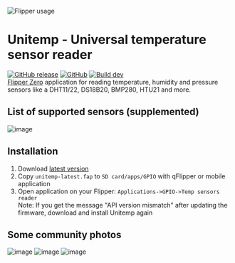 ![Flipper usage](https://user-images.githubusercontent.com/10090793/211182642-e41919c5-3091-4125-815a-2d6a77a859f6.png)
# Unitemp - Universal temperature sensor reader
[![GitHub release](https://img.shields.io/github/release/quen0n/unitemp-flipperzero?include_prereleases=&sort=semver&color=blue)](https://github.com/quen0n/unitemp-flipperzero/releases/)
[![GitHub](https://img.shields.io/github/license/quen0n/unitemp-flipperzero)](https://github.com/quen0n/unitemp-flipperzero/blob/dev/LICENSE.md)
[![Build dev](https://github.com/quen0n/unitemp-flipperzero/actions/workflows/build_dev.yml/badge.svg?branch=dev)](https://github.com/quen0n/unitemp-flipperzero/actions/workflows/build_dev.yml)  
[Flipper Zero](https://flipperzero.one/) application for reading temperature, humidity and pressure sensors like a DHT11/22, DS18B20, BMP280, HTU21 and more. 
## List of supported sensors (supplemented)
![image](https://user-images.githubusercontent.com/10090793/211131502-c1560eb5-f59c-4cfa-86f7-27f037490a35.png)
## Installation
1) Download [latest version](https://cloud.quenon.ru/index.php/s/h98rT9UnaOL4wxR/download?path=%2F&files=unitemp-latest.fap)
2) Copy `unitemp-latest.fap` to `SD card/apps/GPIO` with qFlipper or mobile application
3) Open application on your Flipper: `Applications->GPIO->Temp sensors reader`  
Note: If you get the message "API version mismatch" after updating the firmware, download and install Unitemp again 
## Some community photos
![image](https://user-images.githubusercontent.com/10090793/210120132-7ddbc937-0a6b-4472-bd1c-7fbc3ecdf2ad.png)
![image](https://user-images.githubusercontent.com/10090793/210120135-12fc5810-77ff-49db-b799-e9479e1f57a7.png)
![image](https://user-images.githubusercontent.com/10090793/210120143-a2bae3ce-4190-421f-8c4f-c7c744903bd6.png)
